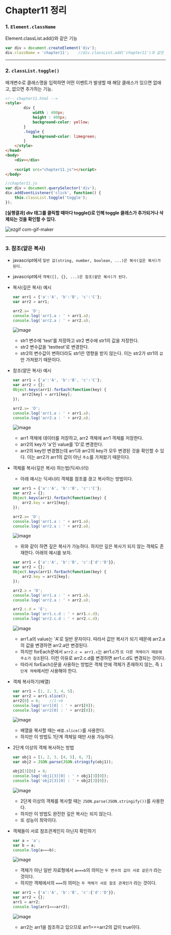 # Chapter11 정리

### 1. `Element.className`
Element.classList.add()와 같은 기능
```javascript
var div = document.createElement('div');
div.className = 'chapter11';    //div.classList.add('chapter11')과 같은 기능
```

<hr>

### 2. `classList.toggle()`
매개변수로 클래스명을 입력하면 어떤 이벤트가 발생할 때 해당 클래스가 있으면 없애고, 없으면 추가하는 기능.
```html
<!-- chapter11.html -->
<style>
        div {
            width : 400px;
            height : 400px;
            background-color: yellow;
        }
        .toggle {
            background-color: limegreen;
        }
    </style>
</head>
<body>
    <div></div>
    
    <script src="chapter11.js"></script>
</body>
```
```javascript
//chapter11.js
var div = document.querySelector('div');
div.addEventListener('click', function() {
    this.classList.toggle('toggle');
});
```
**[실행결과] div 태그를 클릭할 때마다 toggle()로 인해 toggle 클래스가 추가되거나 삭제되는 것을 확인할 수 있다.**

![ezgif com-gif-maker](https://user-images.githubusercontent.com/66666533/111326428-e1c33e80-86af-11eb-97d8-96ad352c9eec.gif)

<hr>

### 3. 참조(얕은 복사)
- javascript에서 `일반 값(string, number, boolean, ...)은 복사(깊은 복사)가 된다.`
- javascript에서 `객체([], {}, ...)은 참조(얕은 복사)가 된다.`
- 복사(깊은 복사) 예시

    ```javascript
    var arr1 = {'a':'A', 'b':'B', 'c':'C'};
    var arr2 = arr1;

    arr2.a= 'D';
    console.log('arr1.a : ' + arr1.a);
    console.log('arr2.a : ' + arr2.a);
    ```
    ![image](https://user-images.githubusercontent.com/66666533/111486626-fddfe200-877a-11eb-9e05-433338e35d5b.png)

    - str1 변수에 'test'를 저장하고 str2 변수에 str1의 값을 저장한다.
    - str2 변수값을 'testtest'로 변경한다.
    - str2의 변수값이 변하더라도 str1은 영향을 받지 않는다. 이는 str2가 str1의 `값`만 가져왔기 때문이다.

- 참조(얕은 복사) 예시

    ```javascript
    var arr1 = {'a':'A', 'b':'B', 'c':'C'};
    var arr2 = {};
    Object.keys(arr1).forEach(function(key) {
        arr2[key] = arr1[key];
    });

    arr2.a= 'D';
    console.log('arr1.a : ' + arr1.a);
    console.log('arr2.a : ' + arr2.a);
    ```
    ![image](https://user-images.githubusercontent.com/66666533/111488719-d853d800-877c-11eb-97ee-3a9e1ab51b3b.png)

    - arr1 객체에 데이터를 저장하고, arr2 객체에 arr1 객체를 저장한다.
    - arr2의 key가 'a'인 value를 'D'로 변경한다.
    - arr2의 key만 변경했는데 arr1과 arr2의 key가 모두 변경된 것을 확인할 수 있다. 이는 arr2가 arr1의 값이 아닌 `주소`를 가져왔기 때문이다.

- 객체를 복사(깊은 복사) 하는법(딕셔너리)
    - 아래 예시는 딕셔너리 객체를 참조를 끊고 복사하는 방법이다.
    ```javascript
    var arr1 = {'a':'A', 'b':'B', 'c':'C'};
    var arr2 = {};
    Object.keys(arr1).forEach(function(key) {
        arr2.key = arr1[key];
    });

    arr2.a= 'D';
    console.log('arr1.a : ' + arr1.a);
    console.log('arr2.a : ' + arr2.a);
    ```
    ![image](https://user-images.githubusercontent.com/66666533/111488788-e9044e00-877c-11eb-9171-89df0ea28615.png)

    - 위와 같이 하면 깊은 복사가 가능하다. 하지만 깊은 복사가 되지 않는 객체도 존재한다. 아래의 예시를 보자.
    ```javascript
    var arr1 = {'a':'A', 'b':'B', 'c':{'d':'D'}};
    var arr2 = {};
    Object.keys(arr1).forEach(function(key) {
        arr2.key = arr1[key];
    });

    arr2.a = 'D';
    console.log('arr1.a : ' + arr1.a);
    console.log('arr2.a : ' + arr2.a);

    arr2.c.d = 'E';
    console.log('arr1.c.d : ' + arr1.c.d);
    console.log('arr2.c.d : ' + arr2.c.d);
    ```
    ![image](https://user-images.githubusercontent.com/66666533/111489576-98d9bb80-877d-11eb-8dfe-9a450f5dd80b.png)
    - arr1.a의 value는 'A'로 일반 문자이다. 따라서 값만 복사가 되기 때문에 arr2.a의 값을 변경하면 arr2.a만 변경된다.
    - 하지만 forEach문에서 `arr2.c = arr1.c`는 arr1.c가 `또 다른 객체이기 때문에 주소가 참조`된다. 이런 이유로 arr2.c.d를 변경하면 arr1.c.d도 변경되는 것이다.
    - 따라서 forEach()문을 사용하는 방법은 객체 안에 객체가 존재하지 않는, 즉 `1단계 객체`에서만 사용해야 한다.

- 객체 복사하기(배열)
    ```javascript
    var arr1 = [1, 2, 3, 4, 5];
    var arr2 = arr1.slice();
    arr2[0] = 6;    //1->6
    console.log('arr1[0] : ' + arr1[0]);
    console.log('arr2[0] : ' + arr2[0]);
    ```
    ![image](https://user-images.githubusercontent.com/66666533/111493680-24a11700-8781-11eb-9a0d-ecf8517fa970.png)
    - 배열을 복사할 때는 `배열.slice()`를 사용한다.
    - 하지만 이 방법도 1단계 객체일 때만 사용 가능하다.

- 2단계 이상의 객체 복사하는 방법
    ```javascript
    var obj1 = [1, 2, 3, [4, 5], 6, 7];
    var obj2 = JSON.parse(JSON.stringify(obj1));

    obj2[3][0] = 8;
    console.log('obj1[3][0] : ' + obj1[3][0]);
    console.log('obj2[3][0] : ' + obj2[3][0]);
    ```
    ![image](https://user-images.githubusercontent.com/66666533/111494397-c45ea500-8781-11eb-873a-c835d73466ca.png)
    - 2단계 이상의 객체를 복사할 때는 `JSON.parse(JSON.stringify())`를 사용한다.
    - 하지만 이 방법도 완전한 깊은 복사는 되지 않는다.
    - 또 성능이 최악이다.

- 객체들이 서로 참조관계인지 아닌지 확인하기
    ```javascript
    var a = 'a';
    var b = a;
    console.log(a===b);
    ```
    ![image](https://user-images.githubusercontent.com/66666533/111490684-8e6bf180-877e-11eb-86c0-ea986fdce12d.png)
    - 객체가 아닌 일반 자료형에서 `a===b`의 의미는 `두 변수의 값이 서로 같은가` 라는 것이다.
    - 하지만 객체에서의 `===`의 의미는 `두 객체가 서로 참조 관계인가` 라는 것이다.
    ```javascript
    var arr1 = {'a':'A', 'b':'B', 'c':{'d':'D'}};
    var arr2 = {};
    arr1 = arr2;
    console.log(arr1===arr2);
    ```
    ![image](https://user-images.githubusercontent.com/66666533/111491513-46010380-877f-11eb-828a-f87a955150f2.png)

    - arr2는 arr1을 참조하고 있으므로 arr1===arr2의 값이 true이다.